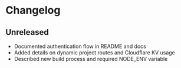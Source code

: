 # Changelog

## Unreleased
- Documented authentication flow in README and docs
- Added details on dynamic project routes and Cloudflare KV usage
- Described new build process and required NODE_ENV variable
